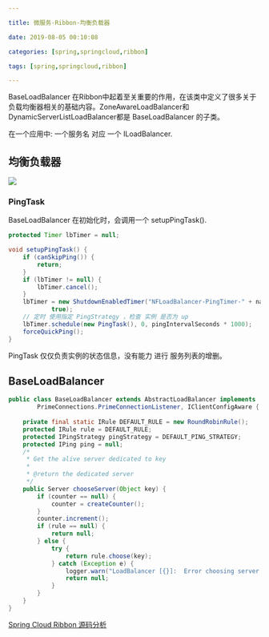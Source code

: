 ```yaml
---

title: 微服务-Ribbon-均衡负载器

date: 2019-08-05 00:10:08

categories: [spring,springcloud,ribbon]

tags: [spring,springcloud,ribbon]

---
```



BaseLoadBalancer 在Ribbon中起着至关重要的作用，在该类中定义了很多关于负载均衡器相关的基础内容。ZoneAwareLoadBalancer和DynamicServerListLoadBalancer都是 BaseLoadBalancer 的子类。

<!--more-->

在一个应用中: 一个服务名 对应 一个 ILoadBalancer.

## 均衡负载器

![](/images/微服务-Ribbon/c5ca7e83.png)





### PingTask

BaseLoadBalancer 在初始化时，会调用一个 setupPingTask().

```java
protected Timer lbTimer = null;

void setupPingTask() {
    if (canSkipPing()) {
        return;
    }
    if (lbTimer != null) {
        lbTimer.cancel();
    }
    lbTimer = new ShutdownEnabledTimer("NFLoadBalancer-PingTimer-" + name,
            true);
    // 定时 使用指定 PingStrategy ，检查 实例 是否为 up 
    lbTimer.schedule(new PingTask(), 0, pingIntervalSeconds * 1000);
    forceQuickPing();
}
```

PingTask 仅仅负责实例的状态信息，没有能力 进行 服务列表的增删。

## BaseLoadBalancer

```java
public class BaseLoadBalancer extends AbstractLoadBalancer implements
        PrimeConnections.PrimeConnectionListener, IClientConfigAware {
  
    private final static IRule DEFAULT_RULE = new RoundRobinRule();
    protected IRule rule = DEFAULT_RULE;
    protected IPingStrategy pingStrategy = DEFAULT_PING_STRATEGY;
    protected IPing ping = null;
    /*
     * Get the alive server dedicated to key
     * 
     * @return the dedicated server
     */
    public Server chooseServer(Object key) {
        if (counter == null) {
            counter = createCounter();
        }
        counter.increment();
        if (rule == null) {
            return null;
        } else {
            try {
                return rule.choose(key);
            } catch (Exception e) {
                logger.warn("LoadBalancer [{}]:  Error choosing server for key {}", name, key, e);
                return null;
            }
        }
    }
}

```

[Spring Cloud Ribbon 源码分析](http://www.iocoder.cn/Ribbon/saleson/spring-cloud-ribbon/)